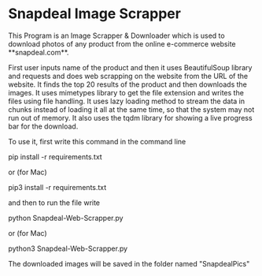 <h1>Snapdeal Image Scrapper</h1>
This Program is an Image Scrapper & Downloader which is used to download photos of any product from the online e-commerce website **snapdeal.com**.

First user inputs name of the product and then it uses BeautifulSoup library and requests and does web scrapping on the website from the URL of the website.
It finds the top 20 results of the product and then downloads the images. It uses mimetypes library to get the file extension and writes the files using file handling. It uses lazy loading method to stream the data in chunks instead of loading it all at the same time, so that the system may not run out of memory. It also uses the tqdm library for showing a live progress bar for the download.

To use it, first write this command in the command line

pip install -r requirements.txt

or (for Mac)

pip3 install -r requirements.txt

and then to run the file write

python Snapdeal-Web-Scrapper.py

or (for Mac)

python3 Snapdeal-Web-Scrapper.py


The downloaded images will be saved in the folder named "SnapdealPics"